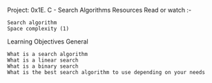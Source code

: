 Project: 0x1E. C - Search Algorithms
Resources
Read or watch :-

    Search algorithm
    Space complexity (1)

Learning Objectives
General

    What is a search algorithm
    What is a linear search
    What is a binary search
    What is the best search algorithm to use depending on your needs

